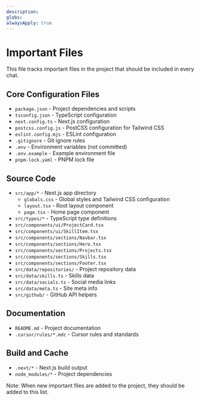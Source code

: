 ```yaml
---
description: 
globs: 
alwaysApply: true
---
```

# Important Files

This file tracks important files in the project that should be included in every chat.

## Core Configuration Files

- `package.json` - Project dependencies and scripts
- `tsconfig.json` - TypeScript configuration
- `next.config.ts` - Next.js configuration
- `postcss.config.js` - PostCSS configuration for Tailwind CSS
- `eslint.config.mjs` - ESLint configuration
- `.gitignore` - Git ignore rules
- `.env` - Environment variables (not committed)
- `.env.example` - Example environment file
- `pnpm-lock.yaml` - PNPM lock file

## Source Code

- `src/app/*` - Next.js app directory
  - `globals.css` - Global styles and Tailwind CSS configuration
  - `layout.tsx` - Root layout component
  - `page.tsx` - Home page component
- `src/types/*` - TypeScript type definitions
- `src/components/ui/ProjectCard.tsx`
- `src/components/ui/SkillItem.tsx`
- `src/components/sections/Navbar.tsx`
- `src/components/sections/Hero.tsx`
- `src/components/sections/Projects.tsx`
- `src/components/sections/Skills.tsx`
- `src/components/sections/Footer.tsx`
- `src/data/repositories/` - Project repository data
- `src/data/skills.ts` - Skills data
- `src/data/socials.ts` - Social media links
- `src/data/meta.ts` - Site meta info
- `src/github/` - GitHub API helpers

## Documentation

- `README.md` - Project documentation
- `.cursor/rules/*.mdc` - Cursor rules and standards

## Build and Cache

- `.next/*` - Next.js build output
- `node_modules/*` - Project dependencies

Note: When new important files are added to the project, they should be added to this list.
